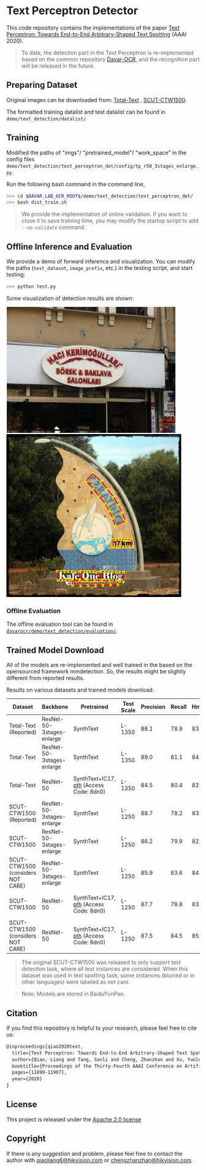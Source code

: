 # Text Perceptron Detector

This code repository contains the implementations of the paper [Text Perceptron: Towards End-to-End Arbitrary-Shaped Text Spotting](https://arxiv.org/pdf/2002.06820.pdf) (AAAI 2020).

> To date, the detection part in the Text Perceptron is re-implemented based on the common repository [Davar-OCR](https://github.com/hikopensource/DAVAR-Lab-OCR), and the recognition part will be released in the future.


## Preparing Dataset
Original images can be downloaded from: [Total-Text](https://github.com/cs-chan/Total-Text-Dataset "Total-Text") , [SCUT-CTW1500](https://github.com/Yuliang-Liu/Curve-Text-Detector).

The formatted training datalist and test datalist can be found in `demo/text_detection/datalist/`

## Training
Modified the paths of "imgs"/ "pretrained_model"/ "work_space" in the config files `demo/text_detection/text_perceptron_det/config/tp_r50_3stages_enlarge.py`.

Run the following bash command in the command line,
``` bash
>>> cd $DAVAR_LAB_OCR_ROOT$/demo/text_detection/text_perceptron_det/
>>> bash dist_train.sh
```

> We provide the implementation of online validation. If you want to close it to save training time, you may modify the startup script to add `--no-validate` command.

## Offline Inference and Evaluation
We provide a demo of forward inference and visualization. You can modify the paths (`test_dataset`, `image_prefix`, etc.) in the testing script, and start testing:
``` bash
>>> python test.py 
```
Some visualization of detection results are shown:

![./vis/pred_img499.jpg](./vis/pred_img499.jpg)
![./vis/pred_img566.jpg](./vis/pred_img566.jpg)

### Offline Evaluation

The offline evaluation tool can be found in [`davarocr/demo/text_detection/evaluation/`](../evalution/).

## Trained Model Download
All of the models are re-implemented and well trained in the based on the opensourced framework mmdetection. So, the results might be slightly different from reported results.

Results on various datasets and trained models download:

|   Dataset                          | Backbone                 | Pretrained | Test Scale| Precision | Recall | Hmean | Links               |
| -----------------------------------|--------------------------| ---------- |  --------- | --------- | ------ | ----- | ------------------- |
| Total-Text (Reported)              | ResNet-50-3stages-enlarge| SynthText  |  L-1350 | 88.1      | 78.9   | 83.3  | -                   |
| Total-Text                         | ResNet-50-3stages-enlarge| SynthText  |  L-1350 | 89.0      | 81.1   | 84.8  | [config](config/tp_det_r50_3stages_enlarge_tt.py), [pth](https://pan.baidu.com/s/1lEvCgxc-0nEXIdE9GkKcWw ) (Access Code: 2345)|
| Total-Text                         | ResNet-50                | SynthText+IC17, [pth](https://pan.baidu.com/s/17lnY0shAtvDlHZXz_E1vSQ) (Access Code: 8dn0) | L-1350 |  84.5 | 80.4 | 82.4| [config](config/tp_det_r50.py), [pth](https://pan.baidu.com/s/1HhjysDTI7gMOqDDGk3sbJQ) (Access Code: p692)|
| SCUT-CTW1500 (Reported)            | ResNet-50-3stages-enlarge| SynthText  |  L-1250 | 88.7      | 78.2   | 83.1  | -                   |
| SCUT-CTW1500                       | ResNet-50-3stages-enlarge| SynthText  |   L-1250 | 86.2      | 79.9   | 82.9  | [config](config/tp_det_r50_3stages_enlarge_ctw.py), [pth](https://pan.baidu.com/s/1HfYLzuybdqDTChbPYuCgrg ) (Access Code: t2z9)|
| SCUT-CTW1500  (considers NOT CARE) | ResNet-50-3stages-enlarge| SynthText  |   L-1250 | 85.9      | 83.6   | 84.7  | [config](config/tp_det_r50_3stages_enlarge_ctw.py), [pth](https://pan.baidu.com/s/1HfYLzuybdqDTChbPYuCgrg ) (Access Code: t2z9)|
| SCUT-CTW1500                       | ResNet-50                | SynthText+IC17, [pth](https://pan.baidu.com/s/17lnY0shAtvDlHZXz_E1vSQ) (Access Code: 8dn0)|  L-1250 |  87.7 | 79.8 | 83.6| [config](config/tp_det_r50.py), [pth](https://pan.baidu.com/s/1dZ2Pa-I0JE3bNPUDGL70wA)(Access Code: duuo)|
| SCUT-CTW1500  (considers NOT CARE) | ResNet-50                | SynthText+IC17, [pth](https://pan.baidu.com/s/17lnY0shAtvDlHZXz_E1vSQ) (Access Code: 8dn0)|   L-1250 | 87.5 | 84.5 | 85.9| [config](config/tp_det_r50.py), [pth](https://pan.baidu.com/s/1dZ2Pa-I0JE3bNPUDGL70wA)(Access Code: duuo)|
> The original SCUT-CTW1500 was released to only support text detection task, where all text instances are considered. When this dataset was used in text spotting task, some instances (blurred or in other languages) were labeled as not care.   

> Note: Models are stored in BaiduYunPan.

## Citation

If you find this repository is helpful to your research, please feel free to cite us:

``` markdown
@inproceedings{qiao2020text,
  title={Text Perceptron: Towards End-to-End Arbitrary-Shaped Text Spotting},
  author={Qiao, Liang and Tang, Sanli and Cheng, Zhanzhan and Xu, Yunlu and Niu, Yi and Pu, Shiliang and Wu, Fei},
  booktitle={Proceedings of the Thirty-Fourth AAAI Conference on Artificial Intelligence (AAAI)},
  pages={11899-11907},
  year={2020}
}
```
## License
This project is released under the [Apache 2.0 license](../../../davar_ocr/LICENSE)

## Copyright
If there is any suggestion and problem, please feel free to contact the author with qiaoliang6@hikvision.com or chengzhanzhan@hikvision.com.
